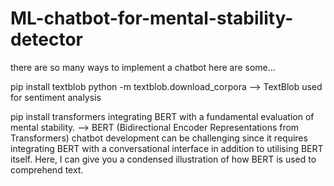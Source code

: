 # ML-chatbot-for-mental-stability-detector
there are so many ways to implement a chatbot here are some...

pip install textblob
python -m textblob.download_corpora
 --> TextBlob used for sentiment analysis

 pip install transformers
 integrating BERT with a fundamental evaluation of mental stability.
--> BERT (Bidirectional Encoder Representations from Transformers) chatbot development can be challenging since it requires integrating BERT with a conversational interface in addition to utilising BERT itself. Here, I can give you a condensed illustration of how BERT is used to comprehend text.
